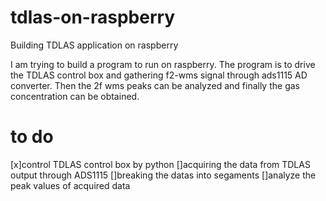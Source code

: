 # tdlas-on-raspberry
Building TDLAS application on raspberry

I am trying to build a program to run on raspberry. The program is to drive the TDLAS control box and gathering f2-wms signal through ads1115 AD converter. Then the 2f wms peaks can be analyzed and finally the gas concentration can be obtained. 

# to do
[x]control TDLAS control box by python
[]acquiring the data from TDLAS output through ADS1115
[]breaking the datas into segaments
[]analyze the peak values of acquired data
